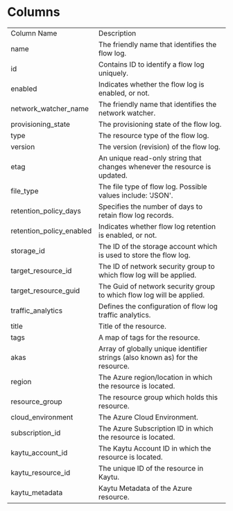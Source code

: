 # Columns  

<table>
	<tr><td>Column Name</td><td>Description</td></tr>
	<tr><td>name</td><td>The friendly name that identifies the flow log.</td></tr>
	<tr><td>id</td><td>Contains ID to identify a flow log uniquely.</td></tr>
	<tr><td>enabled</td><td>Indicates whether the flow log is enabled, or not.</td></tr>
	<tr><td>network_watcher_name</td><td>The friendly name that identifies the network watcher.</td></tr>
	<tr><td>provisioning_state</td><td>The provisioning state of the flow log.</td></tr>
	<tr><td>type</td><td>The resource type of the flow log.</td></tr>
	<tr><td>version</td><td>The version (revision) of the flow log.</td></tr>
	<tr><td>etag</td><td>An unique read-only string that changes whenever the resource is updated.</td></tr>
	<tr><td>file_type</td><td>The file type of flow log. Possible values include: 'JSON'.</td></tr>
	<tr><td>retention_policy_days</td><td>Specifies the number of days to retain flow log records.</td></tr>
	<tr><td>retention_policy_enabled</td><td>Indicates whether flow log retention is enabled, or not.</td></tr>
	<tr><td>storage_id</td><td>The ID of the storage account which is used to store the flow log.</td></tr>
	<tr><td>target_resource_id</td><td>The ID of network security group to which flow log will be applied.</td></tr>
	<tr><td>target_resource_guid</td><td>The Guid of network security group to which flow log will be applied.</td></tr>
	<tr><td>traffic_analytics</td><td>Defines the configuration of flow log traffic analytics.</td></tr>
	<tr><td>title</td><td>Title of the resource.</td></tr>
	<tr><td>tags</td><td>A map of tags for the resource.</td></tr>
	<tr><td>akas</td><td>Array of globally unique identifier strings (also known as) for the resource.</td></tr>
	<tr><td>region</td><td>The Azure region/location in which the resource is located.</td></tr>
	<tr><td>resource_group</td><td>The resource group which holds this resource.</td></tr>
	<tr><td>cloud_environment</td><td>The Azure Cloud Environment.</td></tr>
	<tr><td>subscription_id</td><td>The Azure Subscription ID in which the resource is located.</td></tr>
	<tr><td>kaytu_account_id</td><td>The Kaytu Account ID in which the resource is located.</td></tr>
	<tr><td>kaytu_resource_id</td><td>The unique ID of the resource in Kaytu.</td></tr>
	<tr><td>kaytu_metadata</td><td>Kaytu Metadata of the Azure resource.</td></tr>
</table>